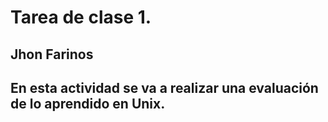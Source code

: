 # Tarea de clase 1. 
## Jhon Farinos
## En esta actividad se va a realizar una evaluación de lo aprendido en Unix. 
